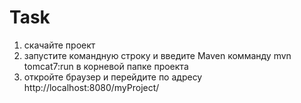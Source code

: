 # Task
1) скачайте проект
2) запустите командную строку​ и введите Maven комманду mvn tomcat7:run в корневой папке проекта
3) откройте браузер и перейдите по адресу http://localhost:8080/myProject/
